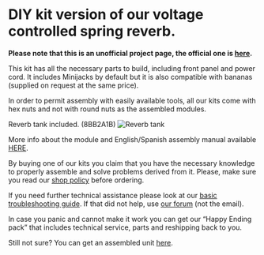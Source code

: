 # DIY kit version of our voltage controlled spring reverb.

**Please note that this is an unofficial project page, the official one is [here](http://www.befaco.org/en/spring-reverb/).**

This kit has all the necessary parts to build, including front panel and power cord. It includes Minijacks by default but it is also compatible with bananas (supplied on request at the same price).

In order to permit assembly with easily available tools, all our kits come with hex nuts and not with round nuts as the assembled modules.

Reverb tank included. (8BB2A1B)
![Reverb tank](http://www.befaco.org/wp-content/uploads/2014/11/tanque-e1447520810896.png)

More info about the module and English/Spanish assembly manual available [HERE](http://www.befaco.org/en/spring-reverb/).

By buying one of our kits you claim that you have the necessary knowledge to properly assemble and solve problems derived from it. Please, make sure you read our [shop policy](http://www.befaco.org/en/politica-de-precios/) before ordering.

If you need further technical assistance please look at our [basic troubleshooting guide](http://www.befaco.org/en/trubleshooting-questions/). If that did not help, use [our forum](http://befaco.org/forum/phpBB3/index.php) (not the email).

In case you panic and cannot make it work you can get our “Happy Ending pack” that includes technical service, parts and reshipping back to you.

Still not sure? You can get an assembled unit [here](http://www.befaco.org/en/tienda/spring-reverb/).
